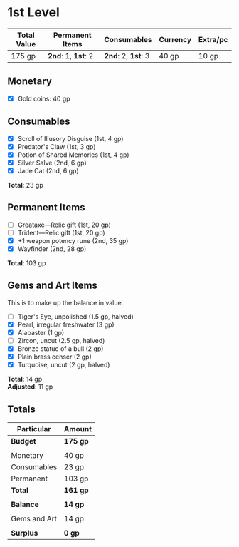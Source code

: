 # 1st Level

| Total Value | Permanent Items        | Consumables            | Currency | Extra/pc |
| ----------- | ---------------------- | ---------------------- | -------- | -------- |
| 175 gp      | **2nd**: 1, **1st**: 2 | **2nd**: 2, **1st**: 3 | 40 gp    | 10 gp    |

## Monetary

- [x] Gold coins: 40 gp

## Consumables

- [x] Scroll of Illusory Disguise (1st, 4 gp)
- [x] Predator's Claw (1st, 3 gp)
- [x] Potion of Shared Memories (1st, 4 gp)
- [x] Silver Salve (2nd, 6 gp)
- [x] Jade Cat (2nd, 6 gp)

**Total**: 23 gp

## Permanent Items

- [ ] Greataxe&mdash;Relic gift (1st, 20 gp)
- [ ] Trident&mdash;Relic gift (1st, 20 gp)
- [x] +1 weapon potency rune (2nd, 35 gp)
- [x] Wayfinder (2nd, 28 gp)

**Total**: 103 gp

## Gems and Art Items

This is to make up the balance in value.

- [ ] Tiger's Eye, unpolished (1.5 gp, halved)
- [x] Pearl, irregular freshwater (3 gp)
- [x] Alabaster (1 gp)
- [ ] Zircon, uncut (2.5 gp, halved)
- [x] Bronze statue of a bull (2 gp)
- [x] Plain brass censer (2 gp)
- [x] Turquoise, uncut (2 gp, halved)

**Total**: 14 gp  
**Adjusted**: 11 gp

## Totals

| Particular   | Amount     |
| ------------ | ---------- |
| **Budget**   | **175 gp** |
|              |            |
| Monetary     | 40 gp      |
| Consumables  | 23 gp      |
| Permanent    | 103 gp     |
| **Total**    | **161 gp** |
|              |            |
| **Balance**  | **14 gp**  |
|              |            |
| Gems and Art | 14 gp      |
|              |            |
| **Surplus**  | **0 gp**   |
